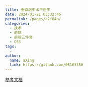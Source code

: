 ```yaml
---
title: 垂直居中水平居中
date: 2024-01-21 03:32:46
permalink: /pages/a2f84b/
categories:
  - 技术
  - 前端
  - 前端三件套
  - CSS
tags:
  - 
author: 
  name: aXing
  link: https://github.com/08163356
---
```



[参考文档](https://segmentfault.com/a/1190000014116655)